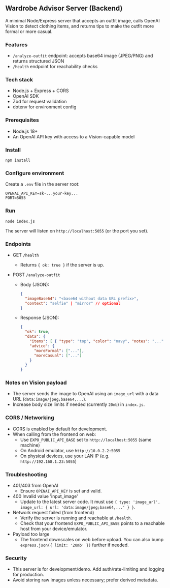 ## Wardrobe Advisor Server (Backend)

A minimal Node/Express server that accepts an outfit image, calls OpenAI Vision to detect clothing items, and returns tips to make the outfit more formal or more casual.

### Features
- `/analyze-outfit` endpoint: accepts base64 image (JPEG/PNG) and returns structured JSON
- `/health` endpoint for reachability checks

### Tech stack
- Node.js + Express + CORS
- OpenAI SDK
- Zod for request validation
- dotenv for environment config

### Prerequisites
- Node.js 18+
- An OpenAI API key with access to a Vision-capable model

### Install
```
npm install
```

### Configure environment
Create a `.env` file in the server root:
```
OPENAI_API_KEY=sk-...your-key...
PORT=5055
```

### Run
```
node index.js
```
The server will listen on `http://localhost:5055` (or the port you set).

### Endpoints
- GET `/health`
  - Returns `{ ok: true }` if the server is up.

- POST `/analyze-outfit`
  - Body (JSON):
    ```json
    {
      "imageBase64": "<base64 without data URL prefix>",
      "context": "selfie" | "mirror" // optional
    }
    ```
  - Response (JSON):
    ```json
    {
      "ok": true,
      "data": {
        "items": [ { "type": "top", "color": "navy", "notes": "..." } ],
        "advice": {
          "moreFormal": ["..."],
          "moreCasual": ["..."]
        }
      }
    }
    ```

### Notes on Vision payload
- The server sends the image to OpenAI using an `image_url` with a data URL (`data:image/jpeg;base64,...`).
- Increase body size limits if needed (currently `20mb`) in `index.js`.

### CORS / Networking
- CORS is enabled by default for development.
- When calling from the frontend on web:
  - Use `EXPO_PUBLIC_API_BASE` set to `http://localhost:5055` (same machine)
  - On Android emulator, use `http://10.0.2.2:5055`
  - On physical devices, use your LAN IP (e.g. `http://192.168.1.23:5055`)

### Troubleshooting
- 401/403 from OpenAI
  - Ensure `OPENAI_API_KEY` is set and valid.
- 400 Invalid value 'input_image'
  - Update to the latest server code. It must use `{ type: 'image_url', image_url: { url: 'data:image/jpeg;base64,...' } }`.
- Network request failed (from frontend)
  - Verify the server is running and reachable at `/health`.
  - Check that your frontend `EXPO_PUBLIC_API_BASE` points to a reachable host from your device/emulator.
- Payload too large
  - The frontend downscales on web before upload. You can also bump `express.json({ limit: '20mb' })` further if needed.

### Security
- This server is for development/demo. Add auth/rate-limiting and logging for production.
- Avoid storing raw images unless necessary; prefer derived metadata.